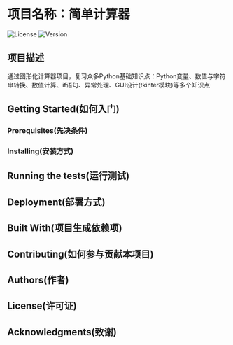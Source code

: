 # 项目名称：简单计算器
![License](https://img.shields.io/badge/License-MIT-brightgreen)    ![Version](https://img.shields.io/badge/Version-v0.1-brightgreen)

## 项目描述
通过图形化计算器项目，复习众多Python基础知识点：Python变量、数值与字符串转换、数值计算、if语句、异常处理、GUI设计(tkinter模块)等多个知识点

## Getting Started(如何入门)

### Prerequisites(先决条件)

### Installing(安装方式)

## Running the tests(运行测试)

## Deployment(部署方式)

## Built With(项目生成依赖项)

## Contributing(如何参与贡献本项目)

## Authors(作者)

## License(许可证)

## Acknowledgments(致谢)
